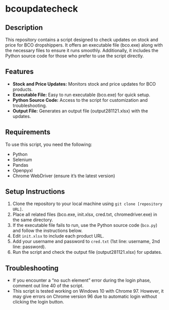 # bcoupdatecheck

## Description
This repository contains a script designed to check updates on stock and price for BCO dropshippers. It offers an executable file (bco.exe) along with the necessary files to ensure it runs smoothly. Additionally, it includes the Python source code for those who prefer to use the script directly.

## Features
- **Stock and Price Updates:** Monitors stock and price updates for BCO products.
- **Executable File:** Easy to run executable (bco.exe) for quick setup.
- **Python Source Code:** Access to the script for customization and troubleshooting.
- **Output File:** Generates an output file (output281121.xlsx) with the updates.

## Requirements
To use this script, you need the following:
- Python
- Selenium
- Pandas
- Openpyxl
- Chrome WebDriver (ensure it’s the latest version)

## Setup Instructions
1. Clone the repository to your local machine using `git clone [repository URL]`.
2. Place all related files (bco.exe, init.xlsx, cred.txt, chromedriver.exe) in the same directory.
3. If the executable file fails to run, use the Python source code (`bco.py`) and follow the instructions below.
4. Edit `init.xlsx` to include each product URL.
5. Add your username and password to `cred.txt` (1st line: username, 2nd line: password).
6. Run the script and check the output file (output281121.xlsx) for updates.

## Troubleshooting
- If you encounter a “no such element” error during the login phase, comment out line 40 of the script.
- This script is tested working on Windows 10 with Chrome 97. However, it may give errors on Chrome version 96 due to automatic login without clicking the login button.
